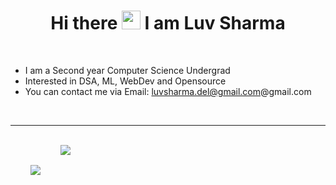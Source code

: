 <h1 align = "center"> Hi there <img src="https://raw.githubusercontent.com/MartinHeinz/MartinHeinz/master/wave.gif" width="30px"> I am Luv Sharma </h1>
<br />

- I am a Second year Computer Science Undergrad
- Interested in DSA, ML, WebDev and Opensource 
- You can contact me via Email: luvsharma.del@gmail.com@gmail.com

<br />

<hr />

<br />

<!-- ![GitHub stats](https://github-readme-stats.vercel.app/api?username=AvniMittal13&count_private=true&show_icons=true&theme=tokyonight&hide=stars,issues)

![Top Langs](https://github-readme-stats.vercel.app/api/top-langs/?username=AvniMittal13&layout=compact&theme=tokyonight)

-->
<div align = "center" style="display: flex; flex-direction: row;">
 <img class="img" style = "padding:2rem" src="https://github-readme-stats.vercel.app/api?username=Stormbreakerr20&count_private=true&show_icons=true&theme=tokyonight&hide=stars" />
 <img class="img" src="https://github-readme-stats.vercel.app/api/top-langs/?username=Stormbreakerr20&layout=compact&theme=tokyonight" />
</div>